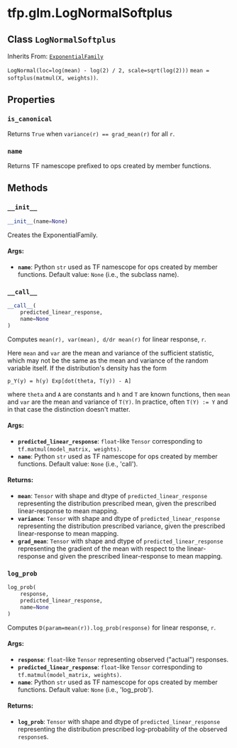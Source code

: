 <div itemscope itemtype="http://developers.google.com/ReferenceObject">
<meta itemprop="name" content="tfp.glm.LogNormalSoftplus" />
<meta itemprop="property" content="is_canonical"/>
<meta itemprop="property" content="name"/>
<meta itemprop="property" content="__call__"/>
<meta itemprop="property" content="__init__"/>
<meta itemprop="property" content="log_prob"/>
</div>

# tfp.glm.LogNormalSoftplus

## Class `LogNormalSoftplus`

Inherits From: [`ExponentialFamily`](../../tfp/glm/ExponentialFamily.md)

`LogNormal(loc=log(mean) - log(2) / 2, scale=sqrt(log(2)))`
`mean = softplus(matmul(X, weights))`.

## Properties

<h3 id="is_canonical"><code>is_canonical</code></h3>

Returns `True` when `variance(r) == grad_mean(r)` for all `r`.

<h3 id="name"><code>name</code></h3>

Returns TF namescope prefixed to ops created by member functions.



## Methods

<h3 id="__init__"><code>__init__</code></h3>

``` python
__init__(name=None)
```

Creates the ExponentialFamily.

#### Args:

* <b>`name`</b>: Python `str` used as TF namescope for ops created by member
    functions. Default value: `None` (i.e., the subclass name).

<h3 id="__call__"><code>__call__</code></h3>

``` python
__call__(
    predicted_linear_response,
    name=None
)
```

Computes `mean(r), var(mean), d/dr mean(r)` for linear response, `r`.

Here `mean` and `var` are the mean and variance of the sufficient statistic,
which may not be the same as the mean and variance of the random variable
itself.  If the distribution's density has the form

```none
p_Y(y) = h(y) Exp[dot(theta, T(y)) - A]
```

where `theta` and `A` are constants and `h` and `T` are known functions,
then `mean` and `var` are the mean and variance of `T(Y)`.  In practice,
often `T(Y) := Y` and in that case the distinction doesn't matter.

#### Args:

* <b>`predicted_linear_response`</b>: `float`-like `Tensor` corresponding to
    `tf.matmul(model_matrix, weights)`.
* <b>`name`</b>: Python `str` used as TF namescope for ops created by member
    functions. Default value: `None` (i.e., 'call').


#### Returns:

* <b>`mean`</b>: `Tensor` with shape and dtype of `predicted_linear_response`
    representing the distribution prescribed mean, given the prescribed
    linear-response to mean mapping.
* <b>`variance`</b>: `Tensor` with shape and dtype of `predicted_linear_response`
    representing the distribution prescribed variance, given the prescribed
    linear-response to mean mapping.
* <b>`grad_mean`</b>: `Tensor` with shape and dtype of `predicted_linear_response`
    representing the gradient of the mean with respect to the
    linear-response and given the prescribed linear-response to mean
    mapping.

<h3 id="log_prob"><code>log_prob</code></h3>

``` python
log_prob(
    response,
    predicted_linear_response,
    name=None
)
```

Computes `D(param=mean(r)).log_prob(response)` for linear response, `r`.

#### Args:

* <b>`response`</b>: `float`-like `Tensor` representing observed ("actual")
    responses.
* <b>`predicted_linear_response`</b>: `float`-like `Tensor` corresponding to
    `tf.matmul(model_matrix, weights)`.
* <b>`name`</b>: Python `str` used as TF namescope for ops created by member
    functions. Default value: `None` (i.e., 'log_prob').


#### Returns:

* <b>`log_prob`</b>: `Tensor` with shape and dtype of `predicted_linear_response`
    representing the distribution prescribed log-probability of the observed
    `response`s.



